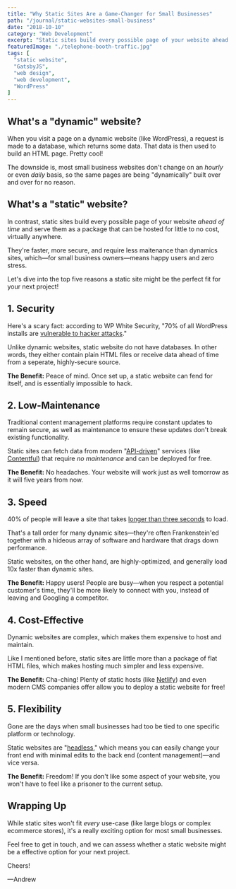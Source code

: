 ```yaml
---
title: "Why Static Sites Are a Game-Changer for Small Businesses"
path: "/journal/static-websites-small-business"
date: "2018-10-10"
category: "Web Development"
excerpt: "Static sites build every possible page of your website ahead of time and serve them as a package that can be hosted for little to no cost, virtually anywhere."
featuredImage: "./telephone-booth-traffic.jpg"
tags: [
  "static website",
  "GatsbyJS",
  "web design",
  "web development",
  "WordPress"
]
---
```


## What's a "dynamic" website?

When you visit a page on a dynamic website (like WordPress), a request is made to a database, which returns some data. That data is then used to build an HTML page. Pretty cool!

The downside is, most small business websites don't change on an _hourly_ or even _daily_ basis, so the same pages are being "dynamically" built over and over for no reason.

## What's a "static" website?

In contrast, static sites build every possible page of your website _ahead of time_ and serve them as a package that can be hosted for little to no cost, virtually anywhere.

They're faster, more secure, and require less maitenance than dynamics sites, which—for small business owners—means happy users and zero stress.

Let's dive into the top five reasons a static site might be the perfect fit for your next project!

## 1. Security

Here's a scary fact: according to WP White Security, "70% of all WordPress installs are [vulnerable to hacker attacks](https://www.wpwhitesecurity.com/wordpress-security-news-updates/statistics-70-percent-wordpress-installations-vulnerable/)."

Unlike dynamic websites, static website do not have databases. In other words, they either contain plain HTML files or receive data ahead of time from a seperate, highly-secure source.

__The Benefit:__ Peace of mind. Once set up, a static website can fend for itself, and is essentially impossible to hack.

## 2. Low-Maintenance

Traditional content management platforms require constant updates to remain secure, as well as maintenance to ensure these updates don't break existing functionality.

Static sites can fetch data from modern "[API-driven](https://www.contentful.com/blog/2018/05/02/how-i-fell-in-love-with-an-api-first-cms/)" services (like [Contentful](https://www.contentful.com/)) that require *no maintenance* and can be deployed for free.

__The Benefit:__ No headaches. Your website will work just as well tomorrow as it will five years from now.

## 3. Speed

40% of people will leave a site that takes [longer than three seconds](https://neilpatel.com/blog/loading-time/) to load. 

That's a tall order for many dynamic sites—they're often Frankenstein'ed together with a hideous array of software and hardware that drags down performance.

Static websites, on the other hand, are highly-optimized, and generally load 10x faster than dynamic sites.

__The Benefit:__ Happy users! People are busy—when you respect a potential customer's time, they'll be more likely to connect with you, instead of leaving and Googling a competitor.

## 4. Cost-Effective

Dynamic websites are complex, which makes them expensive to host and maintain. 

Like I mentioned before, static sites are little more than a package of flat HTML files, which makes hosting much simpler and less expensive.

__The Benefit:__ Cha-ching! Plenty of static hosts (like [Netlify](https://www.netlify.com)) and even modern CMS companies offer allow you to deploy a static website for free!

## 5. Flexibility

Gone are the days when small businesses had too be tied to one specific platform or technology.

Static websites are "[headless](https://www.contentful.com/r/knowledgebase/headless-and-decoupled-cms/)," which means you can easily change your front end with minimal edits to the back end (content management)—and vice versa.

__The Benefit:__ Freedom! If you don't like some aspect of your website, you won't have to feel like a prisoner to the current setup.

## Wrapping Up

While static sites won't fit _every_ use-case (like large blogs or complex ecommerce stores), it's a really exciting option for most small businesses.

Feel free to get in touch, and we can assess whether a static website might be a effective option for your next project.

Cheers!

—Andrew